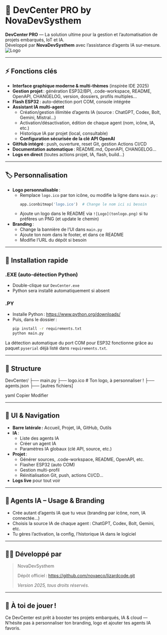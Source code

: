 # 🦎 DevCenter PRO by NovaDevSysthem

**DevCenter PRO** — La solution ultime pour la gestion et l’automatisation de projets embarqués, IoT et IA.  
Développé par **NovaDevSysthem** avec l’assistance d’agents IA sur-mesure.  
![Logo](logo.ico) <!-- Ton logo ici, tu peux remplacer par ![Logo](static/tonlogo.png) si besoin -->

---

## ⚡️ Fonctions clés

- **Interface graphique moderne & multi-thèmes** (inspirée IDE 2025)
- **Gestion projet** : génération ESP32/BPI, .code-workspace, README, OpenAPI, CHANGELOG, version, dossiers, profils multiples…
- **Flash ESP32** : auto-détection port COM, console intégrée
- **Assistant IA multi-agent**
    - Création/gestion illimitée d’agents IA (source : ChatGPT, Codex, Bolt, Gemini, Mistral…)
    - Activation/désactivation, édition de chaque agent (nom, icône, IA, etc.)
    - Historique IA par projet (local, consultable)
    - **Configuration sécurisée de la clé API OpenAI**
- **GitHub intégré** : push, ouverture, reset Git, gestion Actions CI/CD
- **Documentation automatique** : README.md, OpenAPI, CHANGELOG…
- **Logs en direct** (toutes actions projet, IA, flash, build…)

---

## 🏷️ Personnalisation

- **Logo personnalisable** :  
    - Remplace `logo.ico` par ton icône, ou modifie la ligne dans `main.py` :  
      ```python
      app.iconbitmap('logo.ico')  # Change le nom ici si besoin
      ```
    - Ajoute un logo dans le README via `![Logo](tonlogo.png)` si tu préfères un PNG (et update le chemin)
- **Branding** :  
    - Change la bannière de l’UI dans `main.py`  
    - Ajoute ton nom dans le footer, et dans ce README  
    - Modifie l’URL du dépôt si besoin

---

## 📝 Installation rapide

### .EXE (auto-détection Python)
- Double-clique sur `DevCenter.exe`  
- Python sera installé automatiquement si absent

### .PY
- Installe Python : https://www.python.org/downloads/
- Puis, dans le dossier :
    ```bash
    pip install -r requirements.txt
    python main.py
    ```
La détection automatique du port COM pour ESP32 fonctionne grâce au paquet `pyserial` déjà listé dans `requirements.txt`.

---

## 📂 Structure

DevCenter/
├── main.py
├── logo.ico # Ton logo, à personnaliser !
├── agents.json
├── [autres fichiers]

yaml
Copier
Modifier

---

## 🌟 UI & Navigation

- **Barre latérale :** Accueil, Projet, IA, GitHub, Outils
- **IA** :  
    - Liste des agents IA  
    - Créer un agent IA  
    - Paramètres IA globaux (clé API, source, etc.)
- **Projet** :  
    - Générer sources, .code-workspace, README, OpenAPI, etc.
    - Flasher ESP32 (auto COM)
    - Gestion multi-profil
    - Réinitialisation Git, push, actions CI/CD…
- **Logs live** pour tout voir

---

## 🤖 Agents IA – Usage & Branding

- Crée autant d’agents IA que tu veux (branding par icône, nom, IA connectée…)
- Choisis la source IA de chaque agent : ChatGPT, Codex, Bolt, Gemini, etc.
- Tu gères l’activation, la config, l’historique IA dans le logiciel

---

## 👨‍💻 Développé par

> NovaDevSysthem  
>
> Dépôt officiel : https://github.com/novaeco/Iizardcode.git
>  
> _Version  2025, tous droits réservés._

---

## 🦎 À toi de jouer !
Ce DevCenter est prêt à booster tes projets embarqués, IA & cloud —  
N’hésite pas à personnaliser ton branding, logo et ajouter tes agents IA favoris.